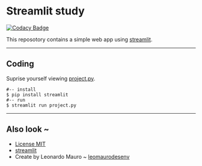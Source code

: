 # Streamlit study
[![Codacy Badge](https://app.codacy.com/project/badge/Grade/c4c284f3a5f04364adfaf4a0e5e5cc6b)](https://www.codacy.com/manual/leomaurodesenv/streamlit-study?utm_source=github.com&amp;utm_medium=referral&amp;utm_content=leomaurodesenv/streamlit-study&amp;utm_campaign=Badge_Grade)

This reposotory contains a simple web app using [streamlit](https://github.com/streamlit/streamlit).   

---
## Coding
Suprise yourself viewing [project.py](project.py).   

```shell
#-- install
$ pip install streamlit
#-- run
$ streamlit run project.py

```

---
## Also look ~

-   [License MIT](LICENSE)
-   [streamlit](https://github.com/streamlit/streamlit)
-   Create by Leonardo Mauro ~ [leomaurodesenv](https://github.com/leomaurodesenv/)
